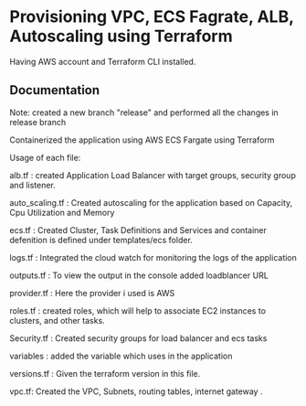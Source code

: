 # Provisioning VPC, ECS Fagrate, ALB, Autoscaling using Terraform
 Having AWS account and Terraform CLI installed.


## Documentation

Note: created a new branch "release" and performed all the changes in release branch

Containerized the application using AWS ECS Fargate using Terraform

Usage of each file:

alb.tf : created Application Load Balancer with target groups, security group and listener.

auto_scaling.tf : Created autoscaling for the application based on Capacity, Cpu Utilization and Memory

ecs.tf : Created Cluster, Task Definitions and Services and container defenition is defined under templates/ecs folder.

logs.tf : Integrated the cloud watch for monitoring the logs of the application

outputs.tf : To view the output in the console added loadblancer URL

provider.tf : Here the provider i used is AWS

roles.tf : created roles, which will help to associate EC2 instances to clusters, and other tasks.

Security.tf : Created security groups for load balancer and ecs tasks

variables : added the variable which uses in the application

versions.tf : Given the terraform version in this file.

vpc.tf: Created the VPC, Subnets, routing tables, internet gateway .






